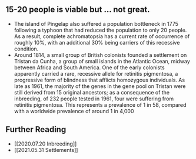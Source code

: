 ## 15-20 people is viable but ... not great. 

- The island of Pingelap also suffered a population bottleneck in 1775 following a typhoon that had reduced the population to only 20 people. As a result, complete achromatopsia has a current rate of occurrence of roughly 10%, with an additional 30% being carriers of this recessive condition.
- Around 1814, a small group of British colonists founded a settlement on Tristan da Cunha, a group of small islands in the Atlantic Ocean, midway between Africa and South America. One of the early colonists apparently carried a rare, recessive allele for retinitis pigmentosa, a progressive form of blindness that afflicts homozygous individuals. As late as 1961, the majority of the genes in the gene pool on Tristan were still derived from 15 original ancestors; as a consequence of the inbreeding, of 232 people tested in 1961, four were suffering from retinitis pigmentosa. This represents a prevalence of 1 in 58, compared with a worldwide prevalence of around 1 in 4,000

## Further Reading

- [[2020.07.20 Inbreeding]]
- [[2021.05.31 Settlements]]
